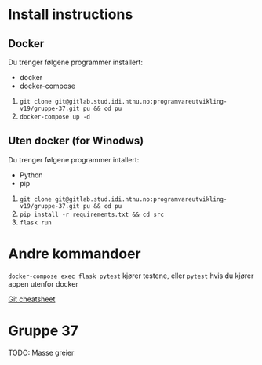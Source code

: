 # Install instructions
## Docker
Du trenger følgene programmer installert:
* docker
* docker-compose

1. `git clone git@gitlab.stud.idi.ntnu.no:programvareutvikling-v19/gruppe-37.git pu && cd pu`
2. `docker-compose up -d`

## Uten docker (for Winodws)
Du trenger følgene programmer intallert:
* Python
* pip
1. `git clone git@gitlab.stud.idi.ntnu.no:programvareutvikling-v19/gruppe-37.git pu && cd pu`
2. `pip install -r requirements.txt && cd src`
3. `flask run`

# Andre kommandoer
`docker-compose exec flask pytest` kjører testene, eller `pytest` hvis du kjører appen utenfor docker

[Git cheatsheet](https://gitlab.stud.idi.ntnu.no/programvareutvikling-v19/gruppe-37/wikis/Git-cheatsheet)

# Gruppe 37
TODO: Masse greier
